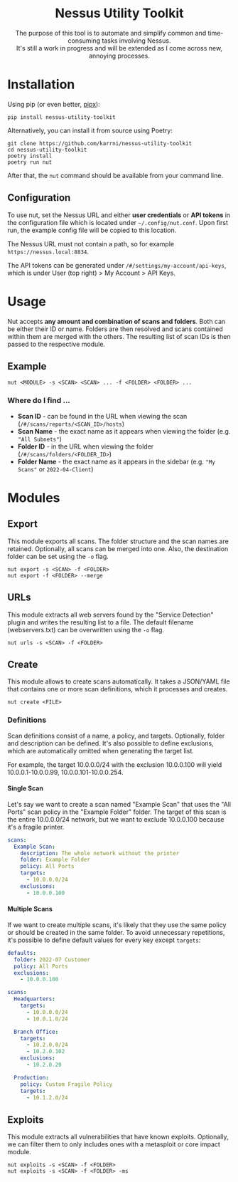 <h1 align="center">
    <br>
    Nessus Utility Toolkit
</h1>

<p align="center">
    The purpose of this tool is to automate and simplify common and time-consuming tasks involving Nessus.
    <br>
    It's still a work in progress and will be extended as I come across new, annoying processes.
</p>

# Installation

Using pip (or even better, [pipx](https://pypa.github.io/pipx/)):

```
pip install nessus-utility-toolkit
```

Alternatively, you can install it from source using Poetry:

```
git clone https://github.com/karrni/nessus-utility-toolkit
cd nessus-utility-toolkit
poetry install
poetry run nut
```

After that, the `nut` command should be available from your command line.

## Configuration

To use nut, set the Nessus URL and either **user credentials** or **API tokens** in the configuration file which is located under `~/.config/nut.conf`. Upon first run, the example config file will be copied to this location.

The Nessus URL must not contain a path, so for example `https://nessus.local:8834`.

The API tokens can be generated under `/#/settings/my-account/api-keys`, which is under User (top right) > My Account > API Keys.

# Usage

Nut accepts **any amount and combination of scans and folders**. Both can be either their ID or name. Folders are then resolved and scans contained within them are merged with the others. The resulting list of scan IDs is then passed to the respective module.

## Example

```
nut <MODULE> -s <SCAN> <SCAN> ... -f <FOLDER> <FOLDER> ...
```

### Where do I find ...

- **Scan ID** - can be found in the URL when viewing the scan (`/#/scans/reports/<SCAN_ID>/hosts`)
- **Scan Name** - the exact name as it appears when viewing the folder (e.g. `"All Subnets"`)
- **Folder ID** - in the URL when viewing the folder (`/#/scans/folders/<FOLDER_ID>`)
- **Folder Name** - the exact name as it appears in the sidebar (e.g. `"My Scans"` or `2022-04-Client`)

# Modules

## Export

This module exports all scans. The folder structure and the scan names are retained. Optionally, all scans can be merged into one. Also, the destination folder can be set using the `-o` flag.

```
nut export -s <SCAN> -f <FOLDER>
nut export -f <FOLDER> --merge
```

## URLs

This module extracts all web servers found by the "Service Detection" plugin and writes the resulting list to a file. The default filename (webservers.txt) can be overwritten using the `-o` flag.

```
nut urls -s <SCAN> -f <FOLDER>
```

## Create

This module allows to create scans automatically. It takes a JSON/YAML file that contains one or more scan definitions, which it processes and creates.

```
nut create <FILE>
```

### Definitions

Scan definitions consist of a name, a policy, and targets. Optionally, folder and description can be defined. It's also possible to define exclusions, which are automatically omitted when generating the target list.

For example, the target 10.0.0.0/24 with the exclusion 10.0.0.100 will yield 10.0.0.1-10.0.0.99, 10.0.0.101-10.0.0.254.

#### Single Scan

Let's say we want to create a scan named "Example Scan" that uses the "All Ports" scan policy in the "Example Folder" folder. The target of this scan is the entire 10.0.0.0/24 network, but we want to exclude 10.0.0.100 because it's a fragile printer.

```yaml
scans:
  Example Scan:
    description: The whole network without the printer
    folder: Example Folder
    policy: All Ports
    targets:
      - 10.0.0.0/24
    exclusions:
      - 10.0.0.100
```

#### Multiple Scans

If we want to create multiple scans, it's likely that they use the same policy or should be created in the same folder. To avoid unnecessary repetitions, it's possible to define default values for every key except `targets`:

```yaml
defaults:
  folder: 2022-07 Customer
  policy: All Ports
  exclusions:
    - 10.0.0.100

scans:
  Headquarters:
    targets:
      - 10.0.0.0/24
      - 10.0.1.0/24

  Branch Office:
    targets:
      - 10.2.0.0/24
      - 10.2.0.102
    exclusions:
      - 10.2.0.20

  Production:
    policy: Custom Fragile Policy
    targets:
      - 10.1.2.0/24
```

## Exploits

This module extracts all vulnerabilities that have known exploits. Optionally, we can filter them to only includes ones with a metasploit or core impact module.

```
nut exploits -s <SCAN> -f <FOLDER>
nut exploits -s <SCAN> -f <FOLDER> -ms
```
